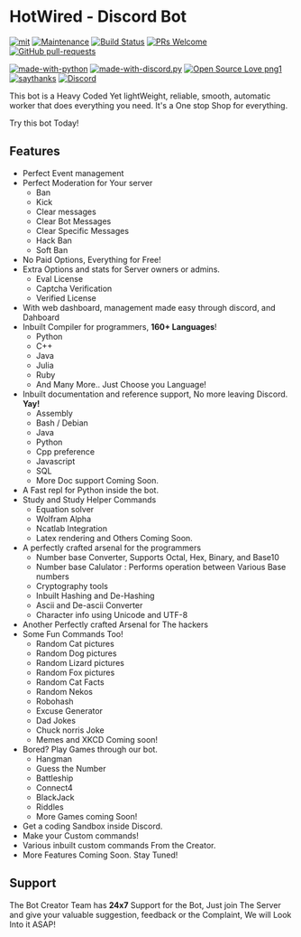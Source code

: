 
HotWired - Discord Bot
=======================
[![mit](https://img.shields.io/badge/Licensed%20under-MIT-red.svg?style=flat-square)](./LICENSE)
[![Maintenance](https://img.shields.io/badge/Maintained%3F-yes-green.svg)](https://github.com/The-Codin-Hole/HotWired-Bot)
[![Build Status](https://travis-ci.com/The-Codin-Hole/HotWired-Bot.svg?branch=master)](https://travis-ci.com/The-Codin-Hole/HotWired-Bot)
[![PRs Welcome](https://img.shields.io/badge/PRs-welcome-brightgreen.svg?style=flat-square)](http://makeapullrequest.com)
[![GitHub pull-requests](https://img.shields.io/github/issues-pr/The-Codin-Hole/HotWired-Bot)](https://github.com/The-Codin-Hole/HotWired-Bot/pull/)

[![made-with-python](https://img.shields.io/badge/Made%20with-Python%203.8-ffe900.svg?longCache=true&style=flat-square&colorB=00a1ff&logo=python&logoColor=88889e)](https://www.python.org/)
[![made-with-discord.py](https://img.shields.io/badge/Using-discord.py-ffde57.svg?longCache=true&style=flat-square&colorB=4584b6&logo=discord&logoColor=7289DA)](https://github.com/Rapptz/discord.py)
[![Open Source Love png1](https://badges.frapsoft.com/os/v1/open-source.png?v=103)](https://github.com/The-Codin-Hole/HotWired-Bot)
[![saythanks](https://img.shields.io/badge/say-thanks-ff69b4.svg)](https://saythanks.io/to/warriordefenderz%40gmail.com)
[![Discord](https://img.shields.io/static/v1?label=The%20Codin'%20Hole&logo=discord&message=%3E200%20members&color=%237289DA&logoColor=white)](https://discord.gg/vP26dCy)

This bot is a Heavy Coded Yet lightWeight, reliable, smooth, automatic worker
that does everything you need. It's a One stop Shop for everything.

Try this bot Today!

Features
-------

* Perfect Event management
* Perfect Moderation for Your server
    * Ban
    * Kick
    * Clear messages
    * Clear Bot Messages
    * Clear Specific Messages
    * Hack Ban
    * Soft Ban
* No Paid Options, Everything for Free!
* Extra Options and stats for Server owners or admins.
    * Eval License
    * Captcha Verification
    * Verified License
* With web dashboard, management made easy through discord, and Dahboard
* Inbuilt Compiler for programmers, **160+ Languages**!
    * Python
    * C++
    * Java
    * Julia
    * Ruby
    * And Many More.. Just Choose you Language!
* Inbuilt documentation and reference support, No more leaving Discord. **Yay!**
    * Assembly
    * Bash / Debian
    * Java
    * Python
    * Cpp preference
    * Javascript
    * SQL
    * More Doc support Coming Soon.
* A Fast repl for Python inside the bot.
* Study and Study Helper Commands
    * Equation solver
    * Wolfram Alpha
    * Ncatlab Integration
    * Latex rendering and Others Coming Soon.
* A perfectly crafted arsenal for the programmers
    * Number base Converter, Supports Octal, Hex, Binary, and Base10
    * Number base Calulator : Performs operation between Various Base numbers
    * Cryptography tools
    * Inbuilt Hashing and De-Hashing
    * Ascii and De-ascii Converter
    * Character info using Unicode and UTF-8
* Another Perfectly crafted Arsenal for The hackers
* Some Fun Commands Too!
    * Random Cat pictures
    * Random Dog pictures
    * Random Lizard pictures
    * Random Fox pictures
    * Random Cat Facts
    * Random Nekos
    * Robohash
    * Excuse Generator
    * Dad Jokes
    * Chuck norris Joke
    * Memes and XKCD Coming soon!
* Bored? Play Games through our bot.
    * Hangman
    * Guess the Number
    * Battleship
    * Connect4
    * BlackJack
    * Riddles
    * More Games coming Soon!
* Get a coding Sandbox inside Discord.
* Make your Custom commands!
* Various inbuilt custom commands From the Creator.
* More Features Coming Soon. Stay Tuned!

Support
-------

The Bot Creator Team has **24x7** Support for the Bot,
Just join The Server and give your valuable suggestion,
feedback or the Complaint, We will Look Into it ASAP!

